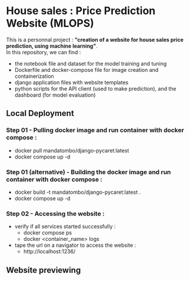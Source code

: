 # House sales : Price Prediction Website (MLOPS)

This is a personnal project : **"creation of a website for house sales price prediction, using machine learning"**. </br>
In this repository, we can find :
- the notebook file and dataset for the model training and tuning
- Dockerfile and docker-compose file for image creation and containerization
- django application files with website templates
- python scripts for the API client (used to make prediction), and the dashboard (for model evaluation)

## Local Deployment
### Step 01 - Pulling docker image and run container with docker compose :
- docker pull mandatombo/django-pycaret:latest
- docker compose up -d

### Step 01 (alternative) - Building the docker image and run container with docker compose :
- docker build -t mandatombo/django-pycaret:latest .
- docker compose up -d

### Step 02 - Accessing the website :
- verify if all services started successfully :
    * docker compose ps
    * docker <container_name> logs
- tape the url on a navigator to access the website :
    * http://localhost:1236/

## Website previewing
    
